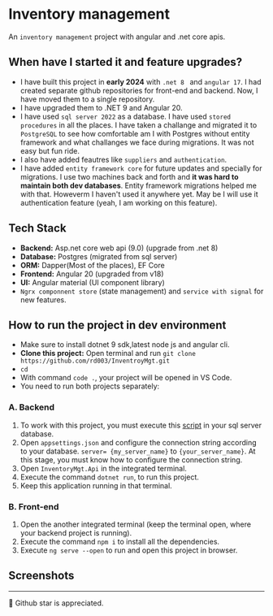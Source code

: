 # Inventory management

An `inventory management` project with angular and .net core apis.

## When have I started it and feature upgrades?

- I have built this project in **early 2024** with `.net 8 ` and `angular 17`. I had created separate github repositories for front-end and backend. Now, I have moved them to a single repository.
- I have upgraded them to .NET 9 and Angular 20.
- I have used `sql server 2022` as a database. I have used `stored procedures` in all the places. I have taken a challange and migrated it to `PostgreSQL` to see how comfortable am I with Postgres without entity framework and what challanges we face during migrations. It was not easy but fun ride.
- I also have added feautres like `suppliers` and `authentication`.
- I have added `entity framework core` for future updates and specially for migrations. I use two machines back and forth and **it was hard to maintain both dev databases**. Entity framework migrations helped me with that. Howeverm I haven't used it anywhere yet. May be I will use it authentication feature (yeah, I am working on this feature).

## Tech Stack

- **Backend:** Asp.net core web api (9.0) (upgrade from .net 8)
- **Database:** Postgres (migrated from sql server)
- **ORM:** Dapper(Most of the places), EF Core
- **Frontend:** Angular 20  (upgraded from v18)
- **UI:** Angular material (UI component library)
- `Ngrx componnent store` (state management) and `service with signal` for new features.

## How to run the project in dev environment

- Make sure to install dotnet 9 sdk,latest node js and angular cli.
- **Clone this project:** Open terminal and run `git clone https://github.com/rd003/InventroyMgt.git`
- `cd `
- With command `code .`, your project will be opened in VS Code.
- You need to run both projects separately:

### A. Backend

1. To work with this project, you must execute this [script](./database/db.sql) in your sql server database.
2. Open `appsettings.json` and configure the connection string according to your database. `server= {my_server_name}` to `{your_server_name}`. At this stage, you must know how to configure the connection string.
3. Open `InventoryMgt.Api` in the integrated terminal.
4. Execute the command `dotnet run`, to run this project.
5. Keep this application running in that terminal.

### B. Front-end

1. Open the another integrated terminal (keep the terminal open, where your backend project is running).
2. Execute the command `npm i` to install all the dependencies.
3. Execute `ng serve --open` to run and open this project in browser.

## Screenshots

--- 

🙂 Github star is appreciated.
